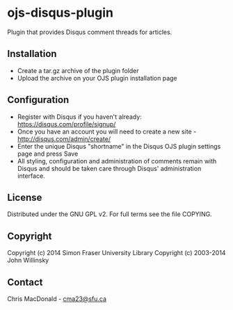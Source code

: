ojs-disqus-plugin
=================

Plugin that provides Disqus comment threads for articles.

Installation
------------
- Create a tar.gz archive of the plugin folder
- Upload the archive on your OJS plugin installation page

Configuration
-------------
- Register with Disqus if you haven't already: https://disqus.com/profile/signup/
- Once you have an account you will need to create a new site - http://disqus.com/admin/create/
- Enter the unique Disqus "shortname" in the Disqus OJS plugin settings page and press Save
- All styling, configuration and administration of comments remain with Disqus and should be taken care through Disqus' administration interface.

License
-------
Distributed under the GNU GPL v2. For full terms see the file COPYING.

Copyright
---------
Copyright (c) 2014 Simon Fraser University Library
Copyright (c) 2003-2014 John Willinsky

Contact
-------
Chris MacDonald - cma23@sfu.ca
